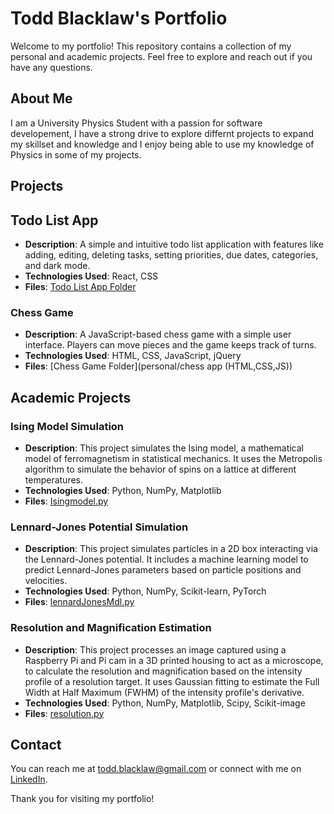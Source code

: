 # Todd Blacklaw's Portfolio

Welcome to my portfolio! This repository contains a collection of my personal and academic projects. Feel free to explore and reach out if you have any questions.

## About Me

I am a University Physics Student with a passion for software developement, I have a strong drive to explore differnt projects to expand my skillset and knowledge and I enjoy being able to use my knowledge of Physics in some of my projects. 

## Projects

## Todo List App

- **Description**: A simple and intuitive todo list application with features like adding, editing, deleting tasks, setting priorities, due dates, categories, and dark mode.
- **Technologies Used**: React, CSS
- **Files**: [Todo List App Folder](personal/todo-app)

### Chess Game

- **Description**: A JavaScript-based chess game with a simple user interface. Players can move pieces and the game keeps track of turns.
- **Technologies Used**: HTML, CSS, JavaScript, jQuery
- **Files**: [Chess Game Folder](personal/chess app (HTML,CSS,JS))

## Academic Projects

### Ising Model Simulation

- **Description**: This project simulates the Ising model, a mathematical model of ferromagnetism in statistical mechanics. It uses the Metropolis algorithm to simulate the behavior of spins on a lattice at different temperatures.
- **Technologies Used**: Python, NumPy, Matplotlib
- **Files**: [Isingmodel.py](academic/isingmodel/Isingmodel.py)

### Lennard-Jones Potential Simulation

- **Description**: This project simulates particles in a 2D box interacting via the Lennard-Jones potential. It includes a machine learning model to predict Lennard-Jones parameters based on particle positions and velocities.
- **Technologies Used**: Python, NumPy, Scikit-learn, PyTorch
- **Files**: [lennardJonesMdl.py](academic/lennardjonesmdl/lennardJonesMdl.py)

### Resolution and Magnification Estimation

- **Description**: This project processes an image captured using a Raspberry Pi and Pi cam in a 3D printed housing to act as a microscope, to calculate the resolution and magnification based on the intensity profile of a resolution target. It uses Gaussian fitting to estimate the Full Width at Half Maximum (FWHM) of the intensity profile's derivative.
- **Technologies Used**: Python, NumPy, Matplotlib, Scipy, Scikit-image
- **Files**: [resolution.py](academic/resolution/resolution.py)

## Contact

You can reach me at todd.blacklaw@gmail.com or connect with me on [LinkedIn](https://www.linkedin.com/in/todd-blacklaw/).

Thank you for visiting my portfolio!
